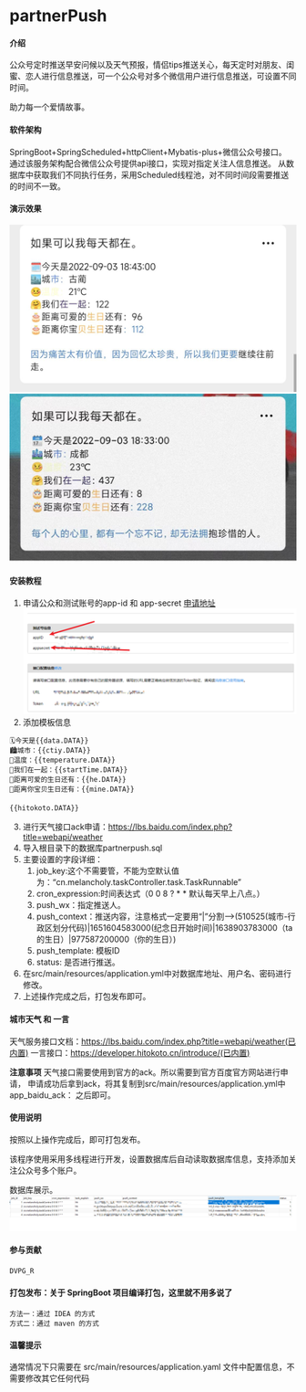 # partnerPush

#### 介绍
公众号定时推送早安问候以及天气预报，情侣tips推送关心，每天定时对朋友、闺蜜、恋人进行信息推送，可一个公众号对多个微信用户进行信息推送，可设置不同时间。

助力每一个爱情故事。

#### 软件架构
SpringBoot+SpringScheduled+httpClient+Mybatis-plus+微信公众号接口。
通过该服务架构配合微信公众号提供api接口，实现对指定关注人信息推送。
从数据库中获取我们不同执行任务，采用Scheduled线程池，对不同时间段需要推送的时间不一致。

#### 演示效果

![](./img/1.jpg)
![](./img/2.jpg)

#### 安装教程

1. 申请公众和测试账号的app-id 和 app-secret [申请地址](https://mp.weixin.qq.com/debug/cgi-bin/sandbox?t=sandbox/login)
![img.png](./img/3.png)
2. 添加模板信息

```html
🗓️今天是{{data.DATA}} 
🏙️城市：{{ctiy.DATA}}
🤒温度：{{temperature.DATA}} 
🤗我们在一起：{{startTime.DATA}}
🎂距离可爱的生日还有：{{he.DATA}} 
🎂距离你宝贝生日还有：{{mine.DATA}} 

{{hitokoto.DATA}}
```
3. 进行天气接口ack申请：https://lbs.baidu.com/index.php?title=webapi/weather
4. 导入根目录下的数据库partnerpush.sql
5. 主要设置的字段详细：
   1. job_key:这个不需要管，不能为空默认值为：“cn.melancholy.taskController.task.TaskRunnable”
   2. cron_expression:时间表达式（0 0 8 ? * *   默认每天早上八点。）
   3. push_wx：指定推送人。
   4. push_context：推送内容，注意格式一定要用“|”分割——>(510525(城市-行政区划分代码)|1651604583000(纪念日开始时间)|1638903783000（ta的生日）|977587200000（你的生日）)
   5. push_template: 模板ID
   6. status: 是否进行推送。
6. 在src/main/resources/application.yml中对数据库地址、用户名、密码进行修改。
7. 上述操作完成之后，打包发布即可。

#### 城市天气 和 一言
天气服务接口文档：https://lbs.baidu.com/index.php?title=webapi/weather(已内置)
一言接口：https://developer.hitokoto.cn/introduce/(已内置)

**注意事项**
天气接口需要使用到官方的ack。所以需要到官方百度官方网站进行申请，
申请成功后拿到ack，将其复制到src/main/resources/application.yml中app_baidu_ack： 之后即可。

#### 使用说明

按照以上操作完成后，即可打包发布。

该程序使用采用多线程进行开发，设置数据库后自动读取数据库信息，支持添加关注公众号多个账户。

数据库展示。
![img.png](./img/4.png)

#### 参与贡献

    DVPG_R

#### 打包发布：关于 SpringBoot 项目编译打包，这里就不用多说了
    方法一：通过 IDEA 的方式
    方式二：通过 maven 的方式

#### 温馨提示
通常情况下只需要在 src/main/resources/application.yaml 文件中配置信息，不需要修改其它任何代码